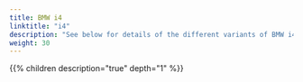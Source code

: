 ```yaml
---
title: BMW i4
linktitle: "i4"
description: "See below for details of the different variants of BMW i4"
weight: 30
---
```

{{% children description="true" depth="1" %}}
